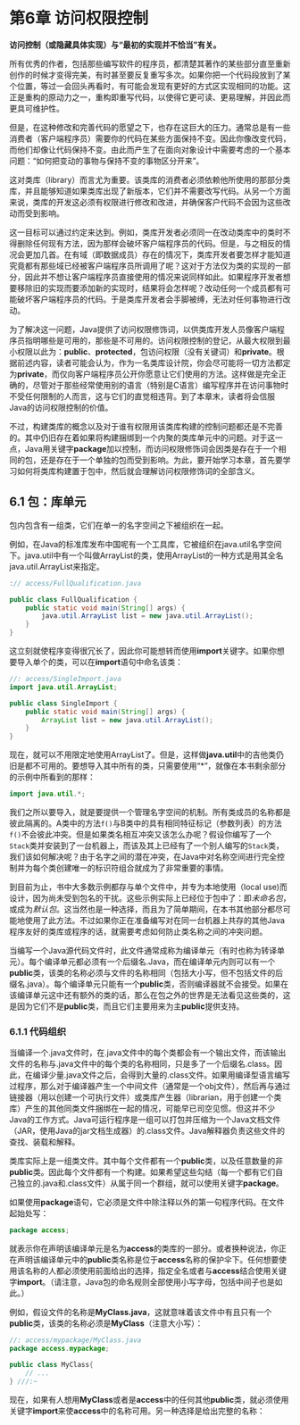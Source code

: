 # 第6章 访问权限控制
**访问控制（或隐藏具体实现）与“最初的实现并不恰当”有关。**

所有优秀的作者，包括那些编写软件的程序员，都清楚其著作的某些部分直至重新创作的时候才变得完美，有时甚至要反复重写多次。如果你把一个代码段放到了某个位置，等过一会回头再看时，有可能会发现有更好的方式区实现相同的功能。这正是重构的原动力之一，重构即重写代码，以使得它更可读、更易理解，并因此而更具可维护性。

但是，在这种修改和完善代码的愿望之下，也存在这巨大的压力。通常总是有一些消费者（客户端程序员）需要你的代码在某些方面保持不变。因此你像改变代码，而他们却像让代码保持不变。由此而产生了在面向对象设计中需要考虑的一个基本问题：“如何把变动的事物与保持不变的事物区分开来”。

这对类库（library）而言尤为重要。该类库的消费者必须依赖他所使用的那部分类库，并且能够知道如果类库出现了新版本，它们并不需要改写代码。从另一个方面来说，类库的开发这必须有权限进行修改和改进，并确保客户代码不会因为这些改动而受到影响。

这一目标可以通过约定来达到。例如，类库开发者必须同一在改动类库中的类时不得删除任何现有方法，因为那样会破坏客户端程序员的代码。但是，与之相反的情况会更加几首。在有域（即数据成员）存在的情况下，类库开发者要怎样才能知道究竟都有那些域已经被客户端程序员所调用了呢？这对于方法仅为类的实现的一部分，因此并不想让客户端程序员直接使用的情况来说同样如此。如果程序开发者想要移除旧的实现而要添加新的实现时，结果将会怎样呢？改动任何一个成员都有可能破坏客户端程序员的代码。于是类库开发者会手脚被缚，无法对任何事物进行改动。

为了解决这一问题，Java提供了访问权限修饰词，以供类库开发人员像客户端程序员指明哪些是可用的，那些是不可用的。访问权限控制的登记，从最大权限到最小权限以此为：**public**、**protected**，包访问权限（没有关键词）和**private**。根据前述内容，读者可能会认为，作为一名类库设计院，你会尽可能将一切方法都定为**private**，而仅向客户端程序员公开你愿意让它们使用的方法。这样做是完全正确的，尽管对于那些经常使用别的语言（特别是C语言）编写程序并在访问事物时不受任何限制的人而言，这与它们的直觉相违背。到了本章末，读者将会信服Java的访问权限控制的价值。

不过，构建类库的概念以及对于谁有权限用该类库构建的控制问题都还是不完善的。其中仍旧存在着如果将构建捆绑到一个内聚的类库单元中的问题。对于这一点，Java用关键字**package**加以控制，而访问权限修饰词会因类是存在于一个相同的包，还是存在于一个单独的包而受到影响。为此，要开始学习本章，首先要学习如何将类库构建置于包中，然后就会理解访问权限修饰词的全部含义。

## 6.1 包：库单元
包内包含有一组类，它们在单一的名字空间之下被组织在一起。

例如，在Java的标准库发布中国呢有一个工具库，它被组织在java.util名字空间下。java.util中有一个叫做ArrayList的类，使用ArrayList的一种方式是用其全名java.util.ArrayList来指定。

```java
:// access/FullQualification.java

public class FullQualification {
	public static void main(String[] args) {
		java.util.ArrayList list = new java.util.ArrayList();
	}
}
```

这立刻就使程序变得很冗长了，因此你可能想转而使用**import**关键字。如果你想要导入单个的类，可以在**import**语句中命名该类：

```java
//: access/SingleImport.java
import java.util.ArrayList;

public class SingleImport {
	public static void main(String[] args) {
		ArrayList list = new java.util.ArrayList();
	}
}
```

现在，就可以不用限定地使用ArrayList了。但是，这样做**java.util**中的吉他类仍旧是都不可用的。要想导入其中所有的类，只需要使用“*”，就像在本书剩余部分的示例中所看到的那样：

```java
import java.util.*;
```

我们之所以要导入，就是要提供一个管理名字空间的机制。所有类成员的名称都是彼此隔离的。A类中的方法`f()`与B类中的具有相同特征标记（参数列表）的方法`f()`不会彼此冲突。但是如果类名相互冲突又该怎么办呢？假设你编写了一个`Stack`类并安装到了一台机器上，而该及其上已经有了一个别人编写的`Stack`类，我们该如何解决呢？由于名字之间的潜在冲突，在Java中对名称空间进行完全控制并为每个类创建唯一的标识符组合就成为了非常重要的事情。

到目前为止，书中大多数示例都存与单个文件中，并专为本地使用（local use)而设计，因为尚未受到包名的干扰。这些示例实际上已经位于包中了：即*未命名包*，或成为*默认包*。这当然也是一种选择，而且为了简单期间，在本书其他部分都尽可能地使用了此方法。不过如果你正在准备编写对在同一台机器上共存的其他Java程序友好的类库或程序的话，就需要考虑如何防止类名称之间的冲突问题。

当编写一个Java源代码文件时，此文件通常成称为编译单元（有时也称为转译单元）。每个编译单元都必须有一个后缀名.Java，而在编译单元内则可以有一个**public**类，该类的名称必须与文件的名称相同（包括大小写，但不包括文件的后缀名.java）。每个编译单元只能有一个**public**类，否则编译器就不会接受。如果在该编译单元这中还有额外的类的话，那么在包之外的世界是无法看见这些类的，这是因为它们不是**public**类，而且它们主要用来为主**public**提供支持。

### 6.1.1 代码组织
当编译一个.java文件时，在.java文件中的每个类都会有一个输出文件，而该输出文件的名称与.java文件中的每个类的名称相同，只是多了一个后缀名.class。因此，在编译少量.java文件之后，会得到大量的.class文件。如果用编译型语言编写过程序，那么对于编译器产生一个中间文件（通常是一个obj文件），然后再与通过链接器（用以创建一个可执行文件）或类库产生器（librarian，用于创建一个类库）产生的其他同类文件捆绑在一起的情况，可能早已司空见惯。但这并不少Java的工作方式。Java可运行程序是一组可以打包并压缩为一个Java文档文件（JAR，使用Java的jar文档生成器）的.class文件。Java解释器负责这些文件的查找、装载和解释。

类库实际上是一组类文件。其中每个文件都有一个**public**类，以及任意数量的非**public**类。因此每个文件都有一个构建。如果希望这些勾结（每一个都有它们自己独立的.java和.class文件）从属于同一个群组，就可以使用关键字**package**。

如果使用**package**语句，它必须是文件中除注释以外的第一句程序代码。在文件起始处写：

```java
package access;
```

就表示你在声明该编译单元是名为**access**的类库的一部分。或者换种说法，你正在声明该编译单元中的**public**类名称是位于**access**名称的保护伞下。任何想要使用该名称的人都必须使用前面给出的选择，指定全名或者与**access**结合使用关键字**import**。（请注意，Java包的命名规则全部使用小写字母，包括中间子也是如此。）


例如，假设文件的名称是**MyClass.java**，这就意味着该文件中有且只有一个**public**类，该类的名称必须是**MyClass**（注意大小写）：

```java
//: access/mypackage/MyClass.java
package access.mypackage;

public class MyClass{
	// ...
} ///:~
```

现在，如果有人想用**MyClass**或者是**access**中的任何其他**public**类，就必须使用关键字**import**来使**access**中的名称可用。另一种选择是给出完整的名称：
